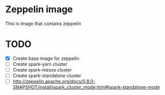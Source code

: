 # Zeppelin image
This is image that contains zeppelin

# TODO
- [X] Create base image for zeppelin
- [ ] Create spark-yarn cluster
- [ ] Create spark-mesos cluster
- [ ] Create spark-standalone cluster
- [ ] http://zeppelin.apache.org/docs/0.8.0-SNAPSHOT/install/spark_cluster_mode.html#spark-standalone-mode
